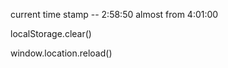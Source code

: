
current time stamp -- 2:58:50 almost from 4:01:00





 <!-- for clearing local storage :- -->
localStorage.clear()


<!-- for reloading page :- -->
window.location.reload()









